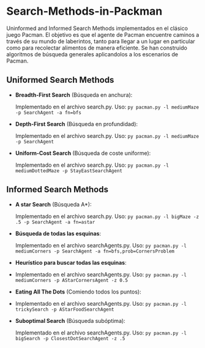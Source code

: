 # Search-Methods-in-Packman
Uninformed and Informed Search Methods implementados en el clásico juego Pacman. El objetivo es que el agente de Pacman encuentre caminos a través de su mundo de laberintos, tanto para llegar a un lugar en particular como para recolectar alimentos de manera eficiente.
Se han construido algoritmos de búsqueda generales aplicandolos a los escenarios de Pacman.

## Uniformed Search Methods
- **Breadth-First Search** (Búsqueda en anchura):

    Implementado en el archivo search.py. Uso: `py pacman.py -l mediumMaze -p SearchAgent -a fn=bfs` 
- **Depth-First Search** (Búsqueda en profundidad):

    Implementado en el archivo search.py. Uso: `py pacman.py -l mediumMaze -p SearchAgent` 
- **Uniform-Cost Search** (Búsqueda de coste uniforme):

    Implementado en el archivo search.py. Uso: `py pacman.py -l mediumDottedMaze -p StayEastSearchAgent`

## Informed Search Methods
- **A star Search** (Búsqueda A*):

    Implementado en el archivo search.py. Uso: `py pacman.py -l bigMaze -z .5 -p SearchAgent -a fn=astar`
- **Búsqueda de todas las esquinas**:

    Implementado en el archivo searchAgents.py. Uso: `py pacman.py -l mediumCorners -p SearchAgent -a fn=bfs,prob=CornersProblem`
 - **Heurístico para buscar todas las esquinas**:
 - 
    Implementado en el archivo searchAgents.py. Uso: `py pacman.py -l mediumCorners -p AStarCornersAgent -z 0.5`
 - **Eating All The Dots** (Comiendo todos los puntos):
 - 
    Implementado en el archivo searchAgents.py. Uso: `py pacman.py -l trickySearch -p AStarFoodSearchAgent`
  - **Suboptimal Search** (Búsqueda subóptima):
  
    Implementado en el archivo searchAgents.py. Uso: `py pacman.py -l bigSearch -p ClosestDotSearchAgent -z .5`
    


